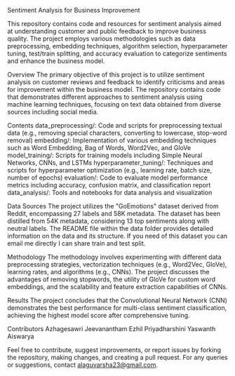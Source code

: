 Sentiment Analysis for Business Improvement

This repository contains code and resources for sentiment analysis aimed at understanding customer and public feedback to improve business quality. The project employs various methodologies such as data preprocessing, embedding techniques, algorithm selection, hyperparameter tuning, test/train splitting, and accuracy evaluation to categorize sentiments and enhance the business model.

Overview
The primary objective of this project is to utilize sentiment analysis on customer reviews and feedback to identify criticisms and areas for improvement within the business model. The repository contains code that demonstrates different approaches to sentiment analysis using machine learning techniques, focusing on text data obtained from diverse sources including social media.

Contents
data_preprocessing/: Code and scripts for preprocessing textual data (e.g., removing special characters, converting to lowercase, stop-word removal)
embedding/: Implementation of various embedding techniques such as Word Embedding, Bag of Words, Word2Vec, and GloVe
model_training/: Scripts for training models including Simple Neural Networks, CNNs, and LSTMs
hyperparameter_tuning/: Techniques and scripts for hyperparameter optimization (e.g., learning rate, batch size, number of epochs)
evaluation/: Code to evaluate model performance metrics including accuracy, confusion matrix, and classification report
data_analysis/: Tools and notebooks for data analysis and visualization

Data Sources
The project utilizes the "GoEmotions" dataset derived from Reddit, encompassing 27 labels and 58K metadata. The dataset has been distilled from 54K metadata, considering 13 top sentiments along with neutral labels. The README file within the data folder provides detailed information on the data and its structure. If you need of this dataset you can email me directly I can share train and test split.

Methodology
The methodology involves experimenting with different data preprocessing strategies, vectorization techniques (e.g., Word2Vec, GloVe), learning rates, and algorithms (e.g., CNNs). The project discusses the advantages of removing stopwords, the utility of GloVe for custom word embeddings, and the scalability and feature extraction capabilities of CNNs.



Results
The project concludes that the Convolutional Neural Network (CNN) demonstrates the best performance for multi-class sentiment classification, achieving the highest model score after comprehensive tuning.

Contributors
Azhagesawri
Jeevanantham
Ezhil Priyadharshini
Yaswanth
Aiswarya

Feel free to contribute, suggest improvements, or report issues by forking the repository, making changes, and creating a pull request. For any queries or suggestions, contact alaguvarsha23@gmail.com.
